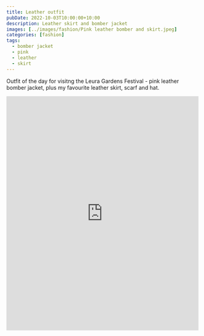 ```yaml
---
title: Leather outfit
pubDate: 2022-10-03T10:00:00+10:00
description: Leather skirt and bomber jacket
images: [../images/fashion/Pink leather bomber and skirt.jpeg]
categories: [fashion]
tags:
  - bomber jacket
  - pink
  - leather
  - skirt
---
```


Outfit of the day for visitng the Leura Gardens Festival - pink leather bomber jacket, plus my favourite leather skirt, scarf and hat.

<iframe src="https://www.facebook.com/plugins/post.php?href=https%3A%2F%2Fwww.facebook.com%2Fchris1.tham%2Fposts%2Fpfbid02puJvRkTxjkeFuNWyoJfx36Kvwbm1EvB2uQ7caAXgMHgnDPGQ97UdfjXSuEPUo3xal&show_text=true&width=500" width="500" height="610" style="border:none;overflow:hidden" scrolling="no" frameborder="0" allowfullscreen="true" allow="autoplay; clipboard-write; encrypted-media; picture-in-picture; web-share"></iframe>
